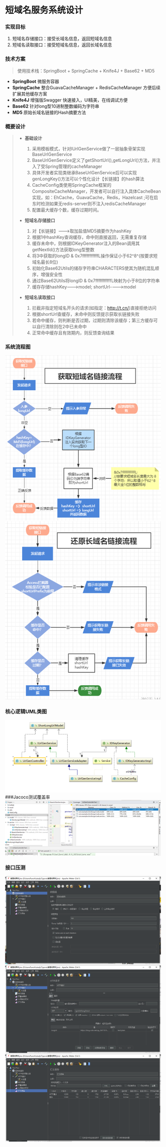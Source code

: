 # **短域名服务系统设计**

### 实现目标
 1. 短域名存储接口：接受长域名信息，返回短域名信息
 2. 短域名读取接口：接受短域名信息，返回长域名信息

### 技术方案
>使用技术栈：SpringBoot + SpringCache + Knife4J + Base62 + MD5

* **SpringBoot** 微服务容器
* **SpringCache** 整合GuavaCacheManager + RedisCacheManager 方便后续扩展其他缓存方案
* **Knife4J** 增强版Swagger 快速接入，UI精美，在线调试方便
* **Base62** 针对long型10进制整数编码为字符串
* **MD5** 原始长域名链接的Hash摘要方法
### 概要设计

> * **基础设计**
>   1. 采用模板模式，针对IUrlGenService做了一层抽象骨架实现BaseUrlGenService
>   2. BaseUrlGenService定义了getShortUrl(),getLongUrl()方法，并注入了受Spring管理的cacheManager
>   3. 具体开发者实现类继承BaseUrlGenService后可以实现genLongKey()方法可以个性化设计【长链接】的hash算法
>   4. CacheConfig类使用SpringCache框架的CompositeCacheManager，开发者可以自行注入具体CacheBean实现，如：EhCache，GuavaCache，Redis，Hazelcast ;可在启东时检测如果无redis-server则不注入redisCacheManager
>   5. 配置最大缓存个数，缓存过期时间。
> * **短域名存储接口**
>   1. 对【长链接】--->取加盐值MD5摘要作为hashKey
>   2. 根据1中hashKey查询缓存，命中则直接返回，无需重复存储
>   3. 缓存未命中，则根据IDKeyGenerator注入的Bean调用其getNextId()方法获取long型整数
>   4. 将3中获取的longID & 0x7fffffffffffL操作保证小于62^8^(按要求短域名最长8位)
>   5. 初始化Base62Utils的储存字符串CHARACTERS使其为随机混乱顺序，增强安全性
>   6. 通过Base62Utils将longID & 0x7fffffffffffL映射为小于8位的字符串
>   7. 缓存存储hashKey--->model; shortUrl---->model
>
> * **短域名读取接口**
>   1. 拦截非指定短域名开头的请求(如指定：http://t.cn/)直接拒绝访问
>   2. 根据shortUrl查缓存，未命中则反馈提示获取长链接失败
>   3. 若命中缓存，则判断是否过期，过期则清除该缓存；第三方缓存可以自行清除则在2中已未命中
>   4. 正常命中缓存且有效期内，则反馈查询结果


### 系统流程图
![image-long2short](doc\image-long2short.png)
![image-short2long](doc\image-short2long.png)

### 核心逻辑UML类图
![image-UML](doc\image-UML.png)
###Jacoco测试覆盖率
![jacoco覆盖率](doc\jacoco覆盖率.png)
### 接口压测
![jmeter压测-1](doc\jmeter压测-1.png)
![jmeter压测-2](doc\jmeter压测-2.png)
![jmeter压测-3](doc\jmeter压测-3.png)